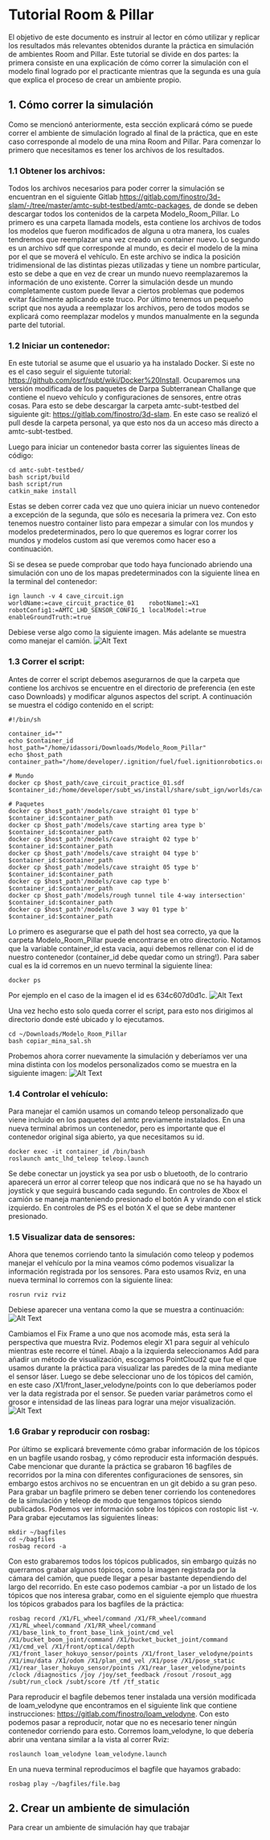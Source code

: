 # Tutorial Room & Pillar
El objetivo de este documento es instruir al lector en cómo utilizar y replicar los resultados más relevantes obtenidos durante la práctica en simulación de ambientes Room and Pillar. Este tutorial se divide en dos partes: la primera consiste en una explicación de cómo correr la simulación con el modelo final logrado por el practicante mientras que la segunda es una guía que explica el proceso de crear un ambiente propio. 
## 1. Cómo correr la simulación
Como se mencionó anteriormente, esta sección explicará cómo se puede correr el ambiente de simulación logrado al final de la práctica, que en este caso corresponde al modelo de una mina Room and Pillar. Para comenzar lo primero que necesitamos es tener los archivos de los resultados.
### 1.1 Obtener los archivos:
Todos los archivos necesarios para poder correr la simulación se encuentran en el siguiente Gitlab https://gitlab.com/finostro/3d-slam/-/tree/master/amtc-subt-testbed/amtc-packages, de donde se deben descargar todos los contenidos de la carpeta Modelo_Room_Pillar. Lo primero es una carpeta llamada models, esta contiene los archivos de todos los modelos que fueron modificados de alguna u otra manera, los cuales tendremos que reemplazar una vez creado un container nuevo. Lo segundo es un archivo sdf que corresponde al mundo, es decir el modelo de la mina por el que se moverá el vehículo. En este archivo se indica la posición tridimensional de las distintas piezas utilizadas y tiene un nombre particular, esto se debe a que en vez de crear un mundo nuevo reemplazaremos la información de uno existente. Correr la simulación desde un mundo completamente custom puede llevar a ciertos problemas que podemos evitar fácilmente aplicando este truco. Por último tenemos un pequeño script que nos ayuda a reemplazar los archivos, pero de todos modos se explicará como reemplazar modelos y mundos manualmente en la segunda parte del tutorial.
### 1.2 Iniciar un contenedor:
En este tutorial se asume que el usuario ya ha instalado Docker. Si este no es el caso seguir el siguiente tutorial: https://github.com/osrf/subt/wiki/Docker%20Install. Ocuparemos una versión modificada de los paquetes de Darpa Subterranean Challange que contiene el nuevo vehículo y configuraciones de sensores, entre otras cosas. Para esto se debe descargar la carpeta amtc-subt-testbed del siguiente git: https://gitlab.com/finostro/3d-slam. En este caso se realizó el pull desde la carpeta personal, ya que esto nos da un acceso más directo a amtc-subt-testbed.

Luego para iniciar un contenedor basta correr las siguientes líneas de código:

    cd amtc-subt-testbed/
    bash script/build
    bash script/run
    catkin_make install

Estas se deben correr cada vez que uno quiera iniciar un nuevo contenedor a excepción de la segunda, que sólo es necesaria la primera vez. Con esto tenemos nuestro container listo para empezar a simular con los mundos y modelos predeterminados, pero lo que queremos es lograr correr los mundos y modelos custom así que veremos como hacer eso a continuación.

Si se desea se puede comprobar que todo haya funcionado abriendo una simulación con uno de los mapas predeterminados con la siguiente línea en la terminal del contenedor:

    ign launch -v 4 cave_circuit.ign    worldName:=cave_circuit_practice_01    robotName1:=X1    robotConfig1:=AMTC_LHD_SENSOR_CONFIG_1 localModel:=true enableGroundTruth:=true
    
Debiese verse algo como la siguiente imagen. Más adelante se muestra como manejar el camión.
![Alt Text](https://github.com/IgnacioDassori/SubT_model_pictures/blob/main/Im%C3%A1genes/Captura%20de%20pantalla%20de%202021-02-03%2000-10-19.png)
### 1.3 Correr el script:
Antes de correr el script debemos asegurarnos de que la carpeta que contiene los archivos se encuentre en el directorio de preferencia (en este caso Downloads) y modificar algunos aspectos del script. A continuación se muestra el código contenido en el script:

```shell
#!/bin/sh

container_id=""
echo $container_id
host_path="/home/idassori/Downloads/Modelo_Room_Pillar"
echo $host_path
container_path="/home/developer/.ignition/fuel/fuel.ignitionrobotics.org/openrobotics/models"

# Mundo
docker cp $host_path/cave_circuit_practice_01.sdf $container_id:/home/developer/subt_ws/install/share/subt_ign/worlds/cave_circuit_practice_01.sdf

# Paquetes
docker cp $host_path'/models/cave straight 01 type b'                    $container_id:$container_path
docker cp $host_path'/models/cave starting area type b'                  $container_id:$container_path
docker cp $host_path'/models/cave straight 02 type b'                    $container_id:$container_path
docker cp $host_path'/models/cave straight 04 type b'                    $container_id:$container_path
docker cp $host_path'/models/cave straight 05 type b'                    $container_id:$container_path
docker cp $host_path'/models/cave cap type b'                            $container_id:$container_path
docker cp $host_path'/models/rough tunnel tile 4-way intersection'       $container_id:$container_path
docker cp $host_path'/models/cave 3 way 01 type b'                       $container_id:$container_path
```
Lo primero es asegurarse que el path del host sea correcto, ya que la carpeta Modelo_Room_Pillar puede encontrarse en otro directorio. Notamos que la variable container_id esta vacia, aqui debemos rellenar con el id de nuestro contenedor (container_id debe quedar como un string!). Para saber cual es la id corremos en un nuevo terminal la siguiente línea:

    docker ps
  
Por ejemplo en el caso de la imagen el id es 634c607d0d1c.
![Alt Text](https://github.com/IgnacioDassori/SubT_model_pictures/blob/main/Im%C3%A1genes/Captura%20de%20pantalla%20de%202021-02-03%2009-22-24.png)

Una vez hecho esto solo queda correr el script, para esto nos dirigimos al directorio donde esté ubicado y lo ejecutamos.

    cd ~/Downloads/Modelo_Room_Pillar
    bash copiar_mina_sal.sh
    
Probemos ahora correr nuevamente la simulación y deberíamos ver una mina distinta con los modelos personalizados como se muestra en la siguiente imagen:
![Alt Text](https://github.com/IgnacioDassori/SubT_model_pictures/blob/main/Im%C3%A1genes/Captura%20de%20pantalla%20de%202021-02-03%2010-24-13.png)

### 1.4 Controlar el vehículo:
Para manejar el camión usamos un comando teleop personalizado que viene incluido en los paquetes del amtc previamente instalados. En una nueva terminal abrimos un contenedor, pero es importante que el contenedor original siga abierto, ya que necesitamos su id.

    docker exec -it container_id /bin/bash
    roslaunch amtc_lhd_teleop teleop.launch
    
Se debe conectar un joystick ya sea por usb o bluetooth, de lo contrario aparecerá un error al correr teleop que nos indicará que no se ha hayado un joystick y que seguirá buscando cada segundo. En controles de Xbox el camión se maneja manteniendo presionado el botón A y virando con el stick izquierdo. En controles de PS es el botón X el que se debe mantener presionado.

### 1.5 Visualizar data de sensores:
Ahora que tenemos corriendo tanto la simulación como teleop y podemos manejar el vehículo por la mina veamos cómo podemos visualizar la información registrada por los sensores. Para esto usamos Rviz, en una nueva terminal lo corremos con la siguiente línea:

    rosrun rviz rviz
    
Debiese aparecer una ventana como la que se muestra a continuación:
![Alt Text](https://github.com/IgnacioDassori/SubT_model_pictures/blob/main/Im%C3%A1genes/rviz.png)

Cambiamos el Fix Frame a uno que nos acomode más, esta será la perspectiva que muestra Rviz. Podemos elegir X1 para seguir al vehículo mientras este recorre el túnel. Abajo a la izquierda seleccionamos Add para añadir un método de visualización, escogamos PointCloud2 que fue el que usamos durante la práctica para visualizar las paredes de la mina mediante el sensor láser. Luego se debe seleccionar uno de los tópicos del camión, en este caso /X1/front_laser_velodyne/points con lo que deberíamos poder ver la data registrada por el sensor. Se pueden variar parámetros como el grosor e intensidad de las líneas para lograr una mejor visualización.
![Alt Text](https://github.com/IgnacioDassori/SubT_model_pictures/blob/main/Im%C3%A1genes/rviz_cloudpoint2.png)

### 1.6 Grabar y reproducir con rosbag:
Por último se explicará brevemente cómo grabar información de los tópicos en un bagfile usando rosbag, y cómo reproducir esta información después. Cabe mencionar que durante la práctica se grabaron 16 bagfiles de recorridos por la mina con diferentes configuraciones de sensores, sin embargo estos archivos no se encuentran en un git debido a su gran peso. Para grabar un bagfile primero se deben tener corriendo los contenedores de la simulación y teleop de modo que tengamos tópicos siendo publicados. Podemos ver información sobre los tópicos con rostopic list -v. Para grabar ejecutamos las siguientes líneas:

    mkdir ~/bagfiles
    cd ~/bagfiles
    rosbag record -a
    
Con esto grabaremos todos los tópicos publicados, sin embargo quizás no querramos grabar algunos tópicos, como la imagen registrada por la cámara del camión, que puede llegar a pesar bastante dependiendo del largo del recorrido. En este caso podemos cambiar -a por un listado de los tópicos que nos interesa grabar, como en el siguiente ejemplo que ḿuestra los tópicos grabados para los bagfiles de la práctica:

    rosbag record /X1/FL_wheel/command /X1/FR_wheel/command /X1/RL_wheel/command /X1/RR_wheel/command /X1/base_link_to_front_base_link_joint/cmd_vel /X1/bucket_boom_joint/command /X1/bucket_bucket_joint/command /X1/cmd_vel /X1/front/optical/depth /X1/front_laser_hokuyo_sensor/points /X1/front_laser_velodyne/points /X1/imu/data /X1/odom /X1/plan_cmd_vel /X1/pose /X1/pose_static /X1/rear_laser_hokuyo_sensor/points /X1/rear_laser_velodyne/points /clock /diagnostics /joy /joy/set_feedback /rosout /rosout_agg /subt/run_clock /subt/score /tf /tf_static

Para reproducir el bagfile debemos tener instalada una versión modificada de loam_velodyne que encontramos en el siguiente link que contiene instrucciones: https://gitlab.com/finostro/loam_velodyne. Con esto podemos pasar a reproducir, notar que no es necesario tener ningún contenedor corriendo para esto. Corremos loam_velodyne, lo que debería abrir una ventana similar a la vista al correr Rviz:

    roslaunch loam_velodyne loam_velodyne.launch
    
En una nueva terminal reproducimos el bagfile que hayamos grabado:

    rosbag play ~/bagfiles/file.bag

## 2. Crear un ambiente de simulación
Para crear un ambiente de simulación hay que trabajar 
